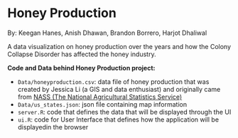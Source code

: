 # Honey Production
By: Keegan Hanes, Anish Dhawan, Brandon Borrero, Harjot Dhaliwal

A data visualization on honey production over the years and how the Colony Collapse Disorder has affected the honey industry.

**Code and Data behind Honey Production project:**
- ```Data/honeyproduction.csv```: data file of honey production that was created by Jessica Li (a GIS and data enthusiast) and originally came from [NASS (The National Agricultural Statistics Service)](https://www.nass.usda.gov/Surveys/Guide_to_NASS_Surveys/Bee_and_Honey/)
- ```Data/us_states.json```: json file containing map information
- ```server.R```: code that defines the data that will be displayed through the UI
- ```ui.R```: code for User Interface that defines how the application will be displayedin the browser 
